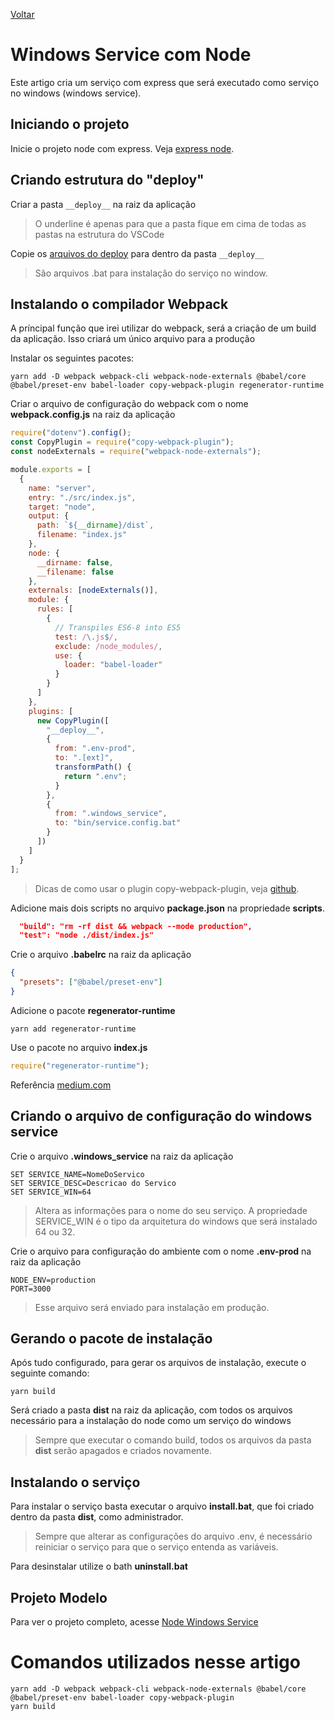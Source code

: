 [Voltar](/Readme.md)

# Windows Service com Node

Este artigo cria um serviço com express que será executado como serviço no windows (windows service).

## Iniciando o projeto

Inicie o projeto node com express.
Veja [express node](/src/express/startup.md).

## Criando estrutura do "deploy"

Criar a pasta `__deploy__` na raiz da aplicação

> O underline é apenas para que a pasta fique em cima de todas as pastas na estrutura do VSCode

Copie os [arquivos do deploy](https://github.com/lucaslimas/deploy) para dentro da pasta `__deploy__`

> São arquivos .bat para instalação do serviço no window.

## Instalando o compilador Webpack

A príncipal função que irei utilizar do webpack, será a criação de um build da aplicação. Isso criará um único arquivo para a produção

Instalar os seguintes pacotes:

```
yarn add -D webpack webpack-cli webpack-node-externals @babel/core @babel/preset-env babel-loader copy-webpack-plugin regenerator-runtime
```

Criar o arquivo de configuração do webpack com o nome **webpack.config.js** na raiz da aplicação

```js
require("dotenv").config();
const CopyPlugin = require("copy-webpack-plugin");
const nodeExternals = require("webpack-node-externals");

module.exports = [
  {
    name: "server",
    entry: "./src/index.js",
    target: "node",
    output: {
      path: `${__dirname}/dist`,
      filename: "index.js"
    },
    node: {
      __dirname: false,
      __filename: false
    },
    externals: [nodeExternals()],
    module: {
      rules: [
        {
          // Transpiles ES6-8 into ES5
          test: /\.js$/,
          exclude: /node_modules/,
          use: {
            loader: "babel-loader"
          }
        }
      ]
    },
    plugins: [
      new CopyPlugin([
        "__deploy__",
        {
          from: ".env-prod",
          to: ".[ext]",
          transformPath() {
            return ".env";
          }
        },
        {
          from: ".windows_service",
          to: "bin/service.config.bat"
        }
      ])
    ]
  }
];
```

> Dicas de como usar o plugin copy-webpack-plugin, veja [github](https://github.com/webpack-contrib/copy-webpack-plugin).

Adicione mais dois scripts no arquivo **package.json** na propriedade **scripts**.

```json
  "build": "rm -rf dist && webpack --mode production",
  "test": "node ./dist/index.js"
```

Crie o arquivo **.babelrc** na raiz da aplicação

```json
{
  "presets": ["@babel/preset-env"]
}
```

Adicione o pacote **regenerator-runtime**

```
yarn add regenerator-runtime
```

Use o pacote no arquivo **index.js**

```js
require("regenerator-runtime");
```

Referência [medium.com](https://medium.com/@binyamin/creating-a-node-express-webpack-app-with-dev-and-prod-builds-a4962ce51334)

## Criando o arquivo de configuração do windows service

Crie o arquivo **.windows_service** na raiz da aplicação

```
SET SERVICE_NAME=NomeDoServico
SET SERVICE_DESC=Descricao do Servico
SET SERVICE_WIN=64
```

> Altera as informações para o nome do seu serviço. A propriedade SERVICE_WIN é o tipo da arquitetura do windows que será instalado 64 ou 32.

Crie o arquivo para configuração do ambiente com o nome **.env-prod** na raiz da aplicação

```
NODE_ENV=production
PORT=3000
```

> Esse arquivo será enviado para instalação em produção.

## Gerando o pacote de instalação

Após tudo configurado, para gerar os arquivos de instalação, execute o seguinte comando:

```
yarn build
```

Será criado a pasta **dist** na raiz da aplicação, com todos os arquivos necessário para a instalação do node como um serviço do windows

> Sempre que executar o comando build, todos os arquivos da pasta **dist** serão apagados e criados novamente.

## Instalando o serviço

Para instalar o serviço basta executar o arquivo **install.bat**, que foi criado dentro da pasta **dist**, como administrador.

> Sempre que alterar as configurações do arquivo .env, é necessário reiniciar o serviço para que o serviço entenda as variáveis.

Para desinstalar utilize o bath **uninstall.bat**

## Projeto Modelo

Para ver o projeto completo, acesse [Node Windows Service](https://github.com/lucaslimas/NodeWindowsServiceTpl)

# Comandos utilizados nesse artigo

```
yarn add -D webpack webpack-cli webpack-node-externals @babel/core @babel/preset-env babel-loader copy-webpack-plugin
yarn build
```
